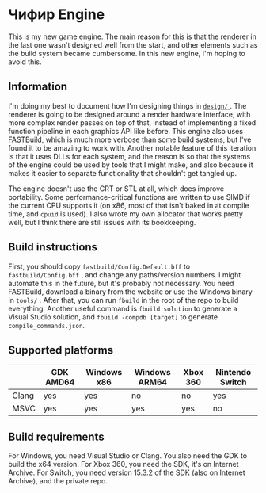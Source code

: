 # Чифир Engine

This is my new game engine. The main reason for this is that the renderer in the last one wasn't designed well from the
start, and other elements such as the build system became cumbersome. In this new engine, I'm hoping to avoid this.

## Information

I'm doing my best to document how I'm designing things in [ `design/` ](design/engine.typ). The renderer is going to be
designed around a render hardware interface, with more complex render passes on top of that, instead of implementing
a fixed function pipeline in each graphics API like before. This engine also uses [FASTBuild](https://fastbuild.org), 
which is much more verbose than some build systems, but I've found it to be amazing to work with. Another notable feature
of this iteration is that it uses DLLs for each system, and the reason is so that the systems of the engine could be used
by tools that I might make, and also because it makes it easier to separate functionality that shouldn't get tangled up.

The engine doesn't use the CRT or STL at all, which does improve portability. Some performance-critical
functions are written to use SIMD if the current CPU supports it (on x86, most of that isn't baked in at compile time, and
`cpuid` is used). I also wrote my own allocator that works pretty well, but I think there are still issues with its bookkeeping.

## Build instructions

First, you should copy `fastbuild/Config.Default.bff` to `fastbuild/Config.bff` , and change any paths/version numbers. I
might automate this in the future, but it's probably not necessary. You need FASTBuild, download a binary from the website
or use the Windows binary in `tools/` . After that, you can run `fbuild` in the root of the repo to build everything. Another
useful command is `fbuild solution` to generate a Visual Studio solution, and `fbuild -compdb [target]` to generate `compile_commands.json`.

## Supported platforms

|       | GDK AMD64 | Windows x86 | Windows ARM64 | Xbox 360 | Nintendo Switch |
|-------|-----------|-------------|---------------|----------|-----------------|
| Clang | yes       | yes         | no            | no       | yes             |
| MSVC  | yes       | yes         | yes           | yes      | no              |

## Build requirements

For Windows, you need Visual Studio or Clang. You also need the GDK to build the x64 version. For Xbox 360, you need the
SDK, it's on Internet Archive. For Switch, you need version 15.3.2 of the SDK (also on Internet Archive), and the private repo.
